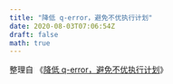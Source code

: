 ```yaml
---
title: "降低 q-error，避免不优执行计划"
date: 2020-08-03T07:06:54Z
draft: false
math: true
---
```


整理自 《[降低 q-error，避免不优执行计划](https://zhuanlan.zhihu.com/p/165959743)》